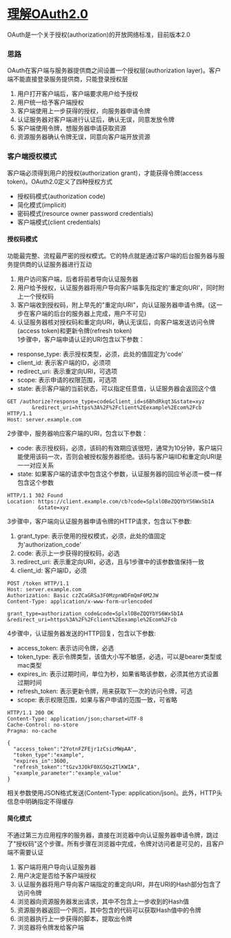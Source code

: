 # [理解OAuth2.0](http://www.ruanyifeng.com/blog/2014/05/oauth_2_0.html)
OAuth是一个关于授权(authorization)的开放网络标准，目前版本2.0
### 思路
OAuth在客户端与服务器提供商之间设置一个授权层(authorization layer)。客户端不能直接登录服务提供商，只能登录授权层  
1. 用户打开客户端后，客户端要求用户给予授权  
2. 用户统一给予客户端授权  
3. 客户端使用上一步获得的授权，向服务器申请令牌  
4. 认证服务器对客户端进行认证后，确认无误，同意发放令牌  
5. 客户端使用令牌，想服务器申请获取资源  
6. 资源服务器确认令牌无误，同意向客户端开放资源  

### 客户端授权模式  
客户端必须得到用户的授权(authorization grant)，才能获得令牌(access token)。OAuth2.0定义了四种授权方式  
* 授权码模式(authorization code)  
* 简化模式(implicit)  
* 密码模式(resource owner password credentials)  
* 客户端模式(client credentials)  

#### 授权码模式
功能最完整、流程最严密的授权模式。它的特点就是通过客户端的后台服务器与服务提供商的认证服务器进行互动  
1. 用户访问客户端，后者将前者导向认证服务器  
2. 用户给予授权，认证服务器将用户导向客户端事先指定的'重定向URI'，同时附上一个授权码  
3. 客户端收到授权码，附上早先的"重定向URI"，向认证服务器申请令牌。(这一步在客户端的后台的服务器上完成，用户不可见)  
4. 认证服务器核对授权码和重定向URI，确认无误后，向客户端发送访问令牌(access token)和更新令牌(refresh token)  
1步骤中，客户端申请认证的URI包含以下参数：  
* response_type: 表示授权类型，必须，此处的值固定为'code'  
* client_id: 表示客户端的ID，必须项  
* redirect_uri: 表示重定向URI，可选项  
* scope: 表示申请的权限范围，可选项  
* state: 表示客户端的当前状态，可以指定任意值，认证服务器会返回这个值  
```
GET /authorize?response_type=code&client_id=s6BhdRkqt3&state=xyz
        &redirect_uri=https%3A%2F%2Fclient%2Eexample%2Ecom%2Fcb HTTP/1.1
Host: server.example.com
```

2步骤中，服务器响应客户端的URI，包含以下参数：
* code: 表示授权码，必须，该码的有效期应该很短，通常为10分钟，客户端只能使用该码一次，否则会被授权服务器拒绝。该码与客户端IID和重定向URI是一一对应关系  
* state: 如果客户端的请求中包含这个参数，认证服务器的回应爷必须一模一样包含这个参数
```
HTTP/1.1 302 Found
Location: https://client.example.com/cb?code=SplxlOBeZQQYbYS6WxSbIA
          &state=xyz
```

3步骤中，客户端向认证服务器申请令牌的HTTP请求，包含以下参数:  
1. grant_type: 表示使用的授权模式，必须，此处的值固定为'authorization_code'  
2. code: 表示上一步获得的授权码，必选  
3. redirect_uri: 表示重定向URI，必选，且与1步骤中的该参数值保持一致  
4. client_id: 客户端ID，必须  
```
POST /token HTTP/1.1
Host: server.example.com
Authorization: Basic czZCaGRSa3F0MzpnWDFmQmF0M2JW
Content-Type: application/x-www-form-urlencoded

grant_type=authorization_code&code=SplxlOBeZQQYbYS6WxSbIA
&redirect_uri=https%3A%2F%2Fclient%2Eexample%2Ecom%2Fcb
```

4步骤中，认证服务器发送的HTTP回复，包含以下参数:  
* access_token: 表示访问令牌，必选  
* token_type: 表示令牌类型，该值大小写不敏感，必选，可以是bearer类型或mac类型  
* expires_in: 表示过期时间，单位为秒，如果省略该参数，必须其他方式设置过期时间  
* refresh_token: 表示更新令牌，用来获取下一次的访问令牌，可选  
* scope: 表示权限范围，如果与客户申请的范围一致，可省略  
```
HTTP/1.1 200 OK
Content-Type: application/json;charset=UTF-8
Cache-Control: no-store
Pragma: no-cache

{
  "access_token":"2YotnFZFEjr1zCsicMWpAA",
  "token_type":"example",
  "expires_in":3600,
  "refresh_token":"tGzv3JOkF0XG5Qx2TlKWIA",
  "example_parameter":"example_value"
}
```
相关参数使用JSON格式发送(Content-Type: application/json)。此外，HTTP头信息中明确指定不得缓存  

#### 简化模式  
不通过第三方应用程序的服务器，直接在浏览器中向认证服务器申请令牌，跳过了"授权码"这个步骤。所有步骤在浏览器中完成，令牌对访问者是可见的，且客户端不需要认证  
1. 客户端将用户导向认证服务器  
2. 用户决定是否给予客户端授权  
3. 认证服务器将用户导向客户端指定的重定向URI，并在URI的Hash部分包含了访问令牌  
4. 浏览器向资源服务器发出请求，其中不包含上一步收到的Hash值  
5. 资源服务器返回一个网页，其中包含的代码可以获取Hash值中的令牌  
6. 浏览器执行上一步获得的脚本，提取出令牌  
7. 浏览器将令牌发给客户端  
